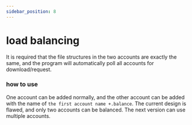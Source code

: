 ```yaml
---
sidebar_position: 8
---
```


# load balancing

It is required that the file structures in the two accounts are exactly the same, and the program will automatically poll all accounts for download/request.

### how to use
One account can be added normally, and the other account can be added with the name of `the first account name +.balance`. The current design is flawed, and only two accounts can be balanced. The next version can use multiple accounts.